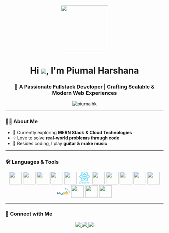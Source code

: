 
<p align="center">
  <picture>
    <img src="https://github.com/7oSkaaa/7oSkaaa/blob/main/Images/about_me.gif?raw=true" width="150px" height="150px">
  </picture>
</p>



<h1 align="center">Hi <img src="https://media.giphy.com/media/hvRJCLFzcasrR4ia7z/giphy.gif" width="35">, I'm Piumal Harshana</h1>
<h3 align="center">🚀 A Passionate Fullstack Developer | Crafting Scalable & Modern Web Experiences</h3>

<p align="center">
  <img src="https://komarev.com/ghpvc/?username=piumalhk&label=Profile%20views&color=0e75b6&style=flat" alt="piumalhk" />
</p>

---

### 👨‍💻 About Me  
- 🌱 Currently exploring **MERN Stack & Cloud Technologies**  
- 💡 Love to solve **real-world problems through code**  
- 🎸 Besides coding, I play **guitar & make music**   

---

### 🛠️ Languages & Tools   
<p align="center">
  <a href="https://www.w3.org/html/" target="_blank"><img src="https://github.com/Scar1109/skill-icons/blob/main/icons/HTML.svg" width="40" height="40"/></a>
  <a href="https://www.w3schools.com/css/" target="_blank"><img src="https://github.com/Scar1109/skill-icons/blob/main/icons/CSS.svg" width="40" height="40"/></a>
  <a href="https://developer.mozilla.org/en-US/docs/Web/JavaScript" target="_blank"><img src="https://github.com/Scar1109/skill-icons/blob/main/icons/JavaScript.svg" width="40" height="40"/></a>
  <a href="https://getbootstrap.com" target="_blank"><img src="https://github.com/Scar1109/skill-icons/blob/main/icons/Bootstrap.svg" width="40" height="40"/></a>
  <a href="https://tailwindcss.com/" target="_blank"><img src="https://github.com/Scar1109/skill-icons/blob/main/icons/TailwindCSS-Light.svg" width="40" height="40"/></a>
  <a href="https://reactjs.org/" target="_blank"><img src="https://raw.githubusercontent.com/devicons/devicon/master/icons/react/react-original-wordmark.svg" width="40" height="40"/></a>
  <a href="https://nodejs.org" target="_blank"><img src="https://github.com/Scar1109/skill-icons/blob/main/icons/NodeJS-Light.svg" width="40" height="40"/></a>
  <a href="https://expressjs.com" target="_blank"><img src="https://github.com/Scar1109/skill-icons/blob/main/icons/ExpressJS-Light.svg" width="40" height="40"/></a>
  <a href="https://laravel.com/" target="_blank"><img src="https://github.com/Scar1109/skill-icons/blob/main/icons/Laravel-Light.svg" width="40" height="40"/></a>
  <a href="https://www.php.net" target="_blank"><img src="https://github.com/Scar1109/skill-icons/blob/main/icons/PHP-Light.svg" width="40" height="40"/></a>
  <a href="https://www.python.org" target="_blank"><img src="https://github.com/Scar1109/skill-icons/blob/main/icons/Python-Dark.svg" width="40" height="40"/></a>
  <a href="https://www.mysql.com/" target="_blank"><img src="https://raw.githubusercontent.com/devicons/devicon/master/icons/mysql/mysql-original-wordmark.svg" width="40" height="40"/></a>
  <a href="https://www.mongodb.com/" target="_blank"><img src="https://github.com/Scar1109/skill-icons/blob/main/icons/MongoDB.svg" width="40" height="40"/></a>
  <a href="https://firebase.google.com/" target="_blank"><img src="https://github.com/Scar1109/skill-icons/blob/main/icons/Firebase-Light.svg" width="40" height="40"/></a>
  <a href="https://www.figma.com/" target="_blank"><img src="https://github.com/Scar1109/skill-icons/blob/main/icons/Figma-Light.svg" width="40" height="40"/></a>
 
</p>

---

### 🤝 Connect with Me  
<p align="center">
  <a href="https://linkedin.com/in/piumal-harshana" target="_blank">
    <img src="https://img.shields.io/badge/-LinkedIn-blue?style=for-the-badge&logo=linkedin&logoColor=white"/>
  </a>
  <a href="mailto:piumal.bcc@gmail.com">
    <img src="https://img.shields.io/badge/-Gmail-red?style=for-the-badge&logo=gmail&logoColor=white"/>
  </a>
  <a href="https://github.com/piumalhk" target="_blank">
    <img src="https://img.shields.io/badge/-GitHub-black?style=for-the-badge&logo=github&logoColor=white"/>
  </a>
</p>



